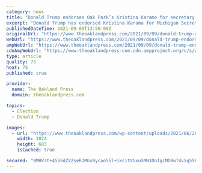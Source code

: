```yaml
---
category: news
title: "Donald Trump endorses Oak Park’s Kristina Karamo for secretary of state"
excerpt: "Donald Trump has endorsed Kristina Karama for Michigan Secretary of State. In a statement, the former president said he highly respects the Oak Park resident and that she has his complete and total endorsement to run for “Secretary of State of the Great State of Michigan!"
publishedDateTime: 2021-09-09T13:50:00Z
originalUrl: "https://www.theoaklandpress.com/2021/09/09/donald-trump-endorses-oak-parks-kristina-karama-for-secretary-of-state"
webUrl: "https://www.theoaklandpress.com/2021/09/09/donald-trump-endorses-oak-parks-kristina-karama-for-secretary-of-state"
ampWebUrl: "https://www.theoaklandpress.com/2021/09/09/donald-trump-endorses-oak-parks-kristina-karama-for-secretary-of-state/amp/"
cdnAmpWebUrl: "https://www-theoaklandpress-com.cdn.ampproject.org/c/s/www.theoaklandpress.com/2021/09/09/donald-trump-endorses-oak-parks-kristina-karama-for-secretary-of-state/amp/"
type: article
quality: 75
heat: 75
published: true

provider:
  name: The Oakland Press
  domain: theoaklandpress.com

topics:
  - Election
  - Donald Trump

images:
  - url: "https://www.theoaklandpress.com/wp-content/uploads/2021/06/20210603_4502b028-c460-11eb-b412-d780dcc68576.jpg?w=1024&#038;h=683"
    width: 1024
    height: 683
    isCached: true

secured: "0MHV3t+455SdZVZseRJMGx0ycao5Sl+ikcitVGxu5MN1On1giMDBwT4v5q5Sh1WhzTUIhEmKdLy03jnsQz30P5lVeDOtTgYdE2vxTRfYT1+FEKRgO4poqcObvKwJKG/NJyfk8dftMFu5J3k81kNNMt4Ax2006JCn6flsybaIk0MdCApv6vj92xnZptNWj3SZS0aPFReK919vkOQXW7lRZG+QQ5j7TSFlkUXh+qzK1lebDXT8jfJ9BHRh9Q4N180DBBWY4SSJCuQIAJ/mNmGjwv6IL5YgzJl+V4hT0tMpmeap7Xi3PLifNjYR9obIEUFIWheYvI7zZFN8IoCvywnROrLtHiZGfOad+FMa0xoYyBM=;nW4DNJ9RqlgYzMtxRjeMTg=="
---
```


